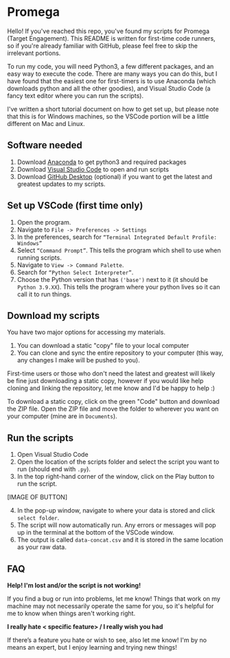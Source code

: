 # Promega

Hello! If you've reached this repo, you've found my scripts for Promega (Target Engagement). This README is written for first-time code runners, so if you're already familiar with GitHub, please feel free to skip the irrelevant portions.

To run my code, you will need Python3, a few different packages, and an easy way to execute the code. There are many ways you can do this, but I have found that the easiest one for first-timers is to use Anaconda (which downloads python and all the other goodies), and Visual Studio Code (a fancy text editor where you can run the scripts). 

I've written a short tutorial document on how to get set up, but please note that this is for Windows machines, so the VSCode portion will be a little different on Mac and Linux.

## Software needed ##

1.	Download [Anaconda](https://www.anaconda.com/) to get python3 and required packages
2.	Download [Visual Studio Code](https://code.visualstudio.com/download) to open and run scripts
3.	Download [GitHub Desktop](https://desktop.github.com/) (optional) if you want to get the latest and greatest updates to my scripts. 

## Set up VSCode (first time only) ##
1.	Open the program.
2.	Navigate to `File -> Preferences -> Settings` 
3.	In the preferences, search for `“Terminal Integrated Default Profile: Windows”`
4.	Select `“Command Prompt”`. This tells the program which shell to use when running scripts.
5.	Navigate to `View -> Command Palette`. 
6.	Search for `“Python Select Interpreter”`.
7.	Choose the Python version that has `('base')` next to it (it should be `Python 3.9.XX`). This tells the program where your python lives so it can call it to run things.

## Download my scripts ##
You have two major options for accessing my materials. 
1.  You can download a static "copy" file to your local computer
2.  You can clone and sync the entire repository to your computer (this way, any changes I make will be pushed to you).

First-time users or those who don't need the latest and greatest will likely be fine just downloading a static copy, however if you would like help cloning and linking the repository, let me know and I'd be happy to help :)  

To download a static copy, click on the green "Code" button and download the ZIP file.
Open the ZIP file and move the folder to wherever you want on your computer (mine are in `Documents`).

## Run the scripts ##
1.  Open Visual Studio Code
2.  Open the location of the scripts folder and select the script you want to run (should end with `.py`).
3.  In the top right-hand corner of the window, click on the Play button to run the script.

[IMAGE OF BUTTON]

4.	In the pop-up window, navigate to where your data is stored and click `select folder`.
5.	The script will now automatically run. Any errors or messages will pop up in the terminal at the bottom of the VSCode window.
6.	The output is called `data-concat.csv` and it is stored in the same location as your raw data.

## FAQ ##
**Help! I'm lost and/or the script is not working!**

If you find a bug or run into problems, let me know! Things that work on my machine may not necessarily operate the same for you, so it's helpful for me to know when things aren't working right. 


**I really hate < specific feature> / I really wish you had <specific feature>**

If there’s a feature you hate or wish to see, also let me know! I'm by no means an expert, but I enjoy learning and trying new things!




